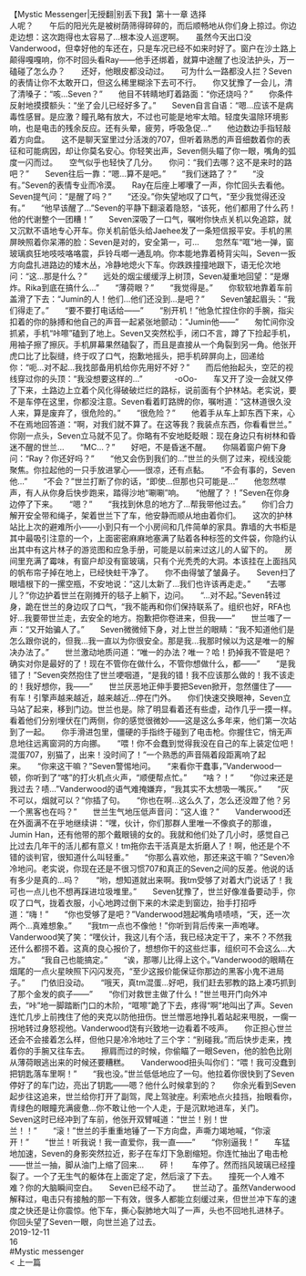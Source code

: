 <br/>
【Mystic Messenger|无授翻|别丢下我】第十一章 选择<br/>
人呢？　　午后的阳光先是被树荫筛得碎碎的，而后顺畅地从你们身上掠过。你边走边想：这次跑得也太容易了...根本没人巡逻啊。　　虽然今天出口没Vanderwood，但幸好他的车还在，只是车况已经不如来时好了。窗户在沙土路上颠得嘎嘎响，你不时回头看Ray——他手还绑着，就算中途醒了也没法护头，万一磕碰了怎么办？　　还好，他眼皮都没动过。　　可为什么一路都没人拦？Seven的表情让你不太敢开口，但这么稀里糊涂下去可不行。　　你又犹豫了一会儿，清了清嗓子：“咳...Seven？”　　他目不转睛地盯着路面：“你还烧吗？”　　你条件反射地摸摸额头：“坐了会儿已经好多了。”　　Seven自言自语：“嗯...应该不是病毒性感冒。是应激？瞳孔略有放大，不过也可能是地牢太暗。轻度失温除环境影响，也是电击的残余反应。还有头晕，疲劳，呼吸急促...“　　他边数边手指轻敲着方向盘。　　这不是聊天室里过分活泼的707，但听着熟悉的声音细数着你的表征和可能病因，却让你莫名安心。你轻笑出声，Seven侧头瞄了你一眼，嘴角的弧度一闪而过。　　空气似乎也轻快了几分。　　你问：“我们去哪？这不是来时的路吧？”　　Seven往后一靠：“嗯...算不是吧。”　　“我们迷路了？”　　“没有。”Seven的表情专业而冷漠。　　Ray在后座上嘟囔了一声，你忙回头去看他。Seven提气问：“是醒了吗？”　　“还没。”你失望地叹了口气，“至少我觉得还没有。”　　“他早该醒了...”Seven的平静下翻滚着隐怒，“该死，他们都用了什么药！他的代谢整个一团糟！”　　Seven深吸了一口气，嘱咐你快点关机以免追踪，就又沉默不语地专心开车。你关机前低头给Jaehee发了一条短信报平安。手机的黑屏映照着你呆滞的脸：Seven是对的，安全第一，可...　　忽然车“哐”地一弹，窗玻璃疯狂地吱吱咯咯震，乒铃乓啷一通乱响。你本能地靠着椅背尖叫，Seven一扳方向盘扎进路边的矮木丛，冷静地熄火下车。你跌跌撞撞地跟下，语无伦次地问：“这...那是什么？”　　远处的烟尘缓缓浮上树顶，Seven凝重地回望：“是爆炸。Rika到底在搞什么...”　　“薄荷眼？”　　“我觉得是。”　　你软软地靠着车前盖滑了下去：“Jumin的人！他们...他们还没到...是吧？”　　Seven皱起眉头：“我们得走了。”　　“要不要打电话给——”　　“别开机！”他急忙捏住你的手腕，指尖扣着的你的脉搏和他自己的声音一起紧张地颤动：“Jumin他——”　　匆忙间你没抓紧，手机“咔嚓”磕到了地上。Seven又突然松手，闭口不言，蹲了下捡起手机，用袖子擦了擦灰。手机屏幕果然磕裂了，而且是直接从一个角裂到另一角。他张开虎口比了比裂缝，终于叹了口气，抱歉地摇头，把手机碎屏向上，回递给你：“呃...对不起...我找部备用机给你先用好不好？”　　而后他抬起头，空茫的视线穿过你的头顶：“我没想要这样的...”　　　　-oOo-　　车又开了没一会就又停了下来，土路边上立着个风化得破破烂烂的路标，说前面有个护林站。老实说，要不是车停在这里，你都没注意。Seven看着盯路牌的你，嘱咐道：“这林道很久没人来，算是废弃了，很危险的。”　　“很危险？”　　他着手从车上卸东西下来，心不在焉地回答道：“啊，对我们就不算了。在这等我？我装点东西，你看看世兰。”　　你刚一点头，Seven立马就不见了。你略有不安地眨眨眼：现在身边只有树林和昏迷不醒的世兰...　　“MC...？”　　好吧，不是昏迷不醒。　　你隔着窗户俯下身问：“Ray？你还好吗？”　　“他又会伤到我们的...”世兰的头侧了过来，视线没能聚焦。你拉起他的一只手放进掌心——很凉，还有点黏。　　“不会有事的，Seven他...”　　“不会？”世兰打断了你的话，“即使...但那也只可能是...”　　他忽然噤声，有人从你身后快步跑来，踏得沙地“唰唰”响。　　“他醒了？！”Seven在你身边停了下来。　　“嗯？”　　“我找到休息的地方了...帮我带他过去。”　　你们合力解开安全带和绳子，架着世兰下了车，他安静而顺从地由着你们。　　这次的护林站比上次的避难所小——小到只有一个小房间和几件简单的家具。靠墙的大书柜是其中最吸引注意的一个，上面密密麻麻地塞满了贴着各种标签的文件袋，你隐约认出其中有这片林子的游览图和应急手册，可能是以前来过这儿的人留下的。　　房间里充满了霉味，有窗户却没有窗玻璃，只有个光秃秃的大洞。本该挂在上面挡风的帆布帘子掉在地上，已经快蛀干净了。　　你不由得皱了皱鼻子。　　Seven扫了眼墙根下的一摞空瓶，不安地说：“这儿太新了...我们也许该再走走。”　　“去哪儿？”你边护着世兰在刚摊开的毯子上躺下，边问。　　“...对不起。”Seven转过身，跪在世兰的身边叹了口气，“我不能再和你们保持联系了。组织也好，RFA也好...我要带世兰走，去安全的地方。抱歉把你卷进来，但我——”　　世兰嗤了一声：“又开始骗人了。”　　Seven微微倾下身，对上世兰的眼睛：“我不知道他们是怎么跟你说的，但我...我一直以为你很安全。那是我...我那时候以为这是唯一的解决办法了。”　　世兰激动地质问道：“唯一的办法？唯一？哈！扔掉我不管是吧？确实对你是最好的了！现在不管你在做什么，不管你想做什么，都——”　　“是我错了！”Seven突然抱住了世兰哽咽道，“是我的错！我不应该那么做的！我不该走的！我好想你，我——”　　世兰厌恶地正伸手要把Seven掀开，忽然僵住了——有车！引擎声越来越近，越来越近...停在门外。　　你们快速交换眼神，Seven立马站了起来，移到门边。世兰也是。除了明显看着还有些虚，动作几乎一摸一样。看着他们分别埋伏在门两侧，你的感觉很微妙——这是这么多年来，他们第一次站到了一起。　　你手滑进包里，僵硬的手指终于碰到了电击枪。你握住它，悄无声息地往远离窗洞的方向挪。　　“喂！你不会蠢到觉得我没在自己的车上装定位吧！混蛋707，别猫了，出来！没时间了！”一个熟悉的声音隔着段距离响了起来。　　“你来这干嘛？”Seven警惕地问。　　“来看你干蠢事，”Vanderwood一顿，你听到了“喀”的打火机点火声，“顺便帮点忙。”　　“啥？！”　　“你过来还是我过去？啧...”Vanderwood的语气难掩嫌弃，“我其实不太想吸一嘴灰。”　　“灰不可以，烟就可以？”你插了句。　　“你也在啊...这么久了，怎么还没蹬了他？另一个黑客也在吗？”　　世兰生气地压低声音问：“这人谁？”　　Vanderwood还在外面满不在乎地继续讲：“嘿，伙计，你们那群人里唯一不像疯子的那谁，Jumin Han，还有他带的那个戴眼镜的女的。我就和他们处了几小时，感觉自己比过去几年干的活儿都有意义！tm拖你去干活真是太折磨人了！啊，他还是个不错的谈判官，很知道什么叫轻重。”　　“你那么喜欢他，那还来这干嘛？”Seven冷冷地问。老实说，你现在还是不很习惯707和真正的Seven之间的反差。他说的话有多少是真的...吗？　　“哟，想知道就出来啊。我tm受够了对着大门说话了！我可也一点儿也不想再踩进垃圾堆里。”　　Seven犹豫了，世兰好像准备要动手，你叹了口气，拢着衣服，小心地跨过倒下来的木梁走到窗边，抬手打招呼道：“嗨！”　　“你也受够了是吧？”Vanderwood翘起嘴角啧啧啧，“天，还一次两个...真难想象。”　　“我tm一点也不像他！”你听到背后传来一声咆哮。Vanderwood笑了笑：“嘿伙计，我这儿有个活，我已经决定干了，来不？不然我还什么都捞不着。这真的良心报价了，想想你干的这些烂事，组织可不会这么...大方。”　　“我自己也能搞定。”　　“诶，那哪儿比得上这个。”Vanderwood的眼睛在烟尾的一点火星映照下闪闪发亮，“至少这报价能保证你那边的黑客小鬼不进局子。”　　门依旧没动。　　“哦天，真tm混蛋...好吧，我们赶去邪教的路上凑巧抓到了那个金发的疯子——”　　“你们对救世主做了什么！”世兰甩开门向外冲去，“咔”地一脚踏断门口的木阶，“哐嚓”跪了下去，疼得“啊”地叫出了声。Seven连忙几步上前拽住了他的夹克以防他扭伤。世兰憎恶地挣扎着站起来甩脱，一瘸一拐地转过身怒视他。Vanderwood饶有兴致地一边看着不吱声。　　你正担心世兰还会不会接着怎么样，但他只是冷冷地吐了三个字：“别碰我。”而后快步走来，拽着你的手腕又往车去。　　擦肩而过的时候，你偷瞄了一眼Seven，他的脸色比刚从薄荷眼逃出来的时候还要糟糕。　　Vanderwood扭头叫你们：“喂！我可没蠢到把钥匙落车里啊！”　　“我也没。”世兰低低地应了一句。他拉着你很快到了Seven停好了的车门边，亮出了钥匙——嗯？他什么时候拿到的？　　你余光看到Seven起步往这追来，世兰给你打开了副驾，爬上驾驶座。利索地点火挂挡，抬眼看你，青绿色的眼瞳充满疲惫...你不敢让他一个人走，于是沉默地进车，关门。　　Seven这时已经冲到了车前，他张开双臂喊道：“世兰！别！世兰！！”　　“滚！”世兰的手重重地锤了一下方向盘，声嘶力竭地喊，“你滚开！”　　“世兰！听我说！我一直爱你，我一直——”　　“你别逼我！”　　车猛地加速，Seven的身影突然拉近，影子在车灯下急剧缩短。你连忙抽出了电击枪——世兰一抽，脚从油门上缩了回来...　　砰！　　车停了。然而挡风玻璃已经撞裂了。一个了无生气的躯体在上面定了定，然后滚了下去。　　撞死一个人难不难？你的大脑瞬间空白。　　Seven已经不动了。　　世兰动了。虽然Vanderwood解释过，电击只有接触的那一下有效，很多人都能立刻缓过来，但世兰冲下车的速度之快还是让你震惊。他下车，撕心裂肺地大叫了一声，头也不回地扎进林子。　　你回头望了Seven一眼，向世兰追了过去。<br/>
2019-12-11<br/>
16<br/>
#Mystic messenger<br/>
< 上一篇<br/>
